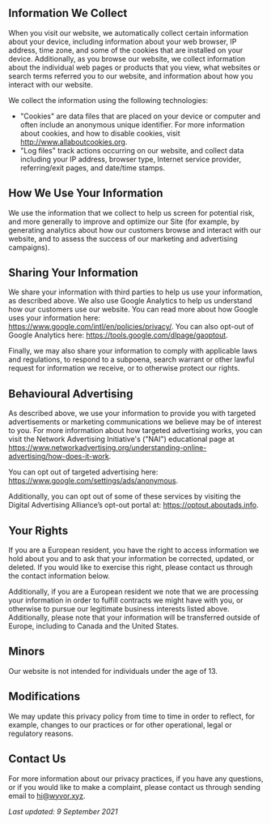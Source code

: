 ## Information We Collect

When you visit our website, we automatically collect certain information about your device,
including information about your web browser, IP address, time zone, and some of the cookies that
are installed on your device. Additionally, as you browse our website, we collect information about
the individual web pages or products that you view, what websites or search terms referred you to
our website, and information about how you interact with our website.

We collect the information using the following technologies:

- "Cookies" are data files that are placed on your device or computer and often include an anonymous
  unique identifier. For more information about cookies, and how to disable cookies, visit
  http://www.allaboutcookies.org.
- "Log files" track actions occurring on our website, and collect data including your IP address,
  browser type, Internet service provider, referring/exit pages, and date/time stamps.

## How We Use Your Information

We use the information that we collect to help us screen for potential risk, and more generally to
improve and optimize our Site (for example, by generating analytics about how our customers browse
and interact with our website, and to assess the success of our marketing and advertising
campaigns).

## Sharing Your Information

We share your information with third parties to help us use your information, as described above. We
also use Google Analytics to help us understand how our customers use our website. You can read more
about how Google uses your information here: https://www.google.com/intl/en/policies/privacy/. You
can also opt-out of Google Analytics here: https://tools.google.com/dlpage/gaoptout.

Finally, we may also share your information to comply with applicable laws and regulations, to
respond to a subpoena, search warrant or other lawful request for information we receive, or to
otherwise protect our rights.

## Behavioural Advertising

As described above, we use your information to provide you with targeted advertisements or marketing
communications we believe may be of interest to you. For more information about how targeted
advertising works, you can visit the Network Advertising Initiative's ("NAI") educational page at
https://www.networkadvertising.org/understanding-online-advertising/how-does-it-work.

You can opt out of targeted advertising here: https://www.google.com/settings/ads/anonymous.

Additionally, you can opt out of some of these services by visiting the Digital Advertising
Alliance’s opt-out portal at: https://optout.aboutads.info.

## Your Rights

If you are a European resident, you have the right to access information we hold about you and to
ask that your information be corrected, updated, or deleted. If you would like to exercise this
right, please contact us through the contact information below.

Additionally, if you are a European resident we note that we are processing your information in
order to fulfill contracts we might have with you, or otherwise to pursue our legitimate business
interests listed above. Additionally, please note that your information will be transferred outside
of Europe, including to Canada and the United States.

## Minors

Our website is not intended for individuals under the age of 13.

## Modifications

We may update this privacy policy from time to time in order to reflect, for example, changes to our
practices or for other operational, legal or regulatory reasons.

## Contact Us

For more information about our privacy practices, if you have any questions, or if you would like to
make a complaint, please contact us through sending email to hi@wyvor.xyz.

_Last updated: 9 September 2021_

